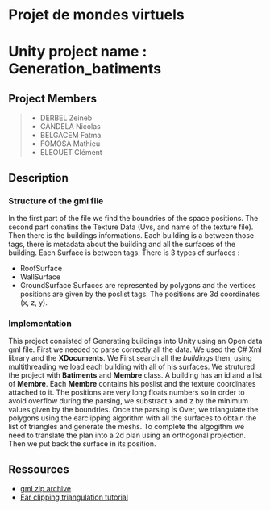 # Projet de mondes virtuels
# Unity project name : Generation_batiments
## Project Members
>- DERBEL Zeineb
>- CANDELA Nicolas
>- BELGACEM Fatma
>- FOMOSA Mathieu
>- ELEOUET Clément

## Description 

### Structure of the gml file 

In the first part of the file we find the boundries of the space positions. 
The second part conatins the Texture Data (Uvs, and name of the texture file).
Then there is the buildings informations. Each building is a **<cityObjectMember>**
between those tags, there is metadata about the building and all the surfaces of the 
building. Each Surface is between **<boundedBy>** tags. There is 3 types of surfaces : 
- RoofSurface
- WallSurface
- GroundSurface
Surfaces are represented by polygons and the vertices positions are given by the poslist tags.
The positions are 3d coordinates (x, z, y).

### Implementation

This project consisted of Generating buildings into Unity using an Open data gml file.
First we needed to parse correctly all the data. We used the C# Xml library and the **XDocuments**.
We First search all the *buildings* then, using multithreading we load each building with all of his
surfaces. We strutured the project with **Batiments** and **Membre** class. A building has an id and
a list of **Membre**. 
Each **Membre** contains his poslist and the texture coordinates attached to it. 
The positions are very long floats numbers so in order to avoid overflow during the parsing, we substract x and z by the minimum values given 
by the boundries.
Once the parsing is Over, we triangulate the polygons using the earclipping algorithm with all the surfaces to obtain the list of triangles and generate the meshs. To
complete the algogithm we need to translate the plan into a 2d plan using an orthogonal projection. Then we put back the surface in its position.

## Ressources

- [gml zip archive](https://download.data.grandlyon.com/files/grandlyon/imagerie/2018/maquette/BRON_2018.zip)
- [Ear clipping triangulation tutorial](https://www.youtube.com/watch?v=QAdfkylpYwc)

